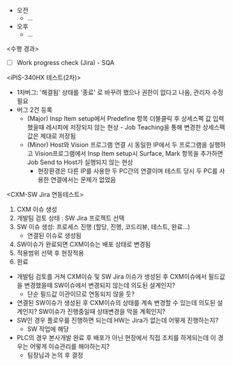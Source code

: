 - 오전
	- ...
- 오후
	- ...

<수행 경과>
- [ ] Work progress check (Jira) - SQA

<iPIS-340HX 테스트(2차)>
- 1차버그: '해결됨' 상태를 '종료' 로 바꾸려 했으나 권한이 없다고 나옴, 관리자 수정 필요
- 버그 2건 등록
	- (Major) Insp Item setup에서 Predefine 항목 더블클릭 후 상세스펙 값 입력했을때 레시피에 저장되지 않는 현상 - Job Teaching을 통해 변경한 상세스펙값은 제대로 저장됨
	- (Minor) Host와 Vision 프로그램 연결 시 동일한 IP에서 두 프로그램을 실행하고 Vision프로그램에서 Insp Item setup시 Surface, Mark 항목을 추가하면 Job Send to Host가 실행되지 않는 현상
		- 현장환경은 다른 IP를 사용한 두 PC간의 연결이며 테스트 당시 두 PC를 사용한 연결에서는 문제가 없었음

<CXM-SW Jira 연동테스트>
1. CXM 이슈 생성
2. 개발팀 검토 상태 : SW Jira 프로젝트 선택
3. SW 이슈 생성: 프로세스 진행 (할당, 진행, 코드리뷰, 테스트, 완료...)
	- 연결된 이슈로 생성됨
4. SW이슈가 완료되면 CXM이슈는 배포 상태로 변경됨
5. 적용범위 선택 후 현장적용
6. 완료

- 개발팀 검토를 거쳐 CXM이슈 및 SW Jira 이슈가 생성된 후 CXM이슈에서 필드값을 변경했을때 SW이슈에서 변경되지 않는데 의도된 설계인지?
	- 단순 필드값 이관이므로 연동되지 않을 듯?
- 연결된 SW이슈가 생성된 후 CXM이슈의 상태를 계속 변경할 수 있는데 의도된 설계인지? SW이슈가 진행중일때 상태변경을 막을 계획인지?
- SW인 경우 플로우를 진행하면 되는데 HW는 Jira가 없는데 어떻게 진행하는지?
	- SW 작업에 해당
- PLC의 경우 본사개발 완료 후 배포가 아닌 현장에서 직접 조치를 하게되는데 이 경우는 어떻게 이슈관리를 해야하는지?
	- 팀장님과 논의 후 결정
